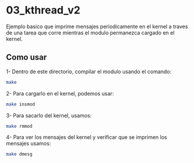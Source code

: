 # 03_kthread_v2

Ejemplo basico que imprime mensajes periodicamente en el kernel a traves de una tarea que corre mientras el modulo permanezca cargado en el kernel.

## Como usar

1- Dentro de este directorio, compilar el modulo usando el comando:

```bash
make
```

2- Para cargarlo en el kernel, podemos usar:

```bash
make insmod
```

3- Para sacarlo del kernel, usamos:

```bash
make rmmod
```

4- Para ver los mensajes del kernel y verificar que se imprimen los mensajes usamos:

```bash
make dmesg
```
